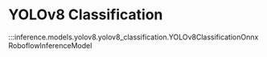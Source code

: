 # YOLOv8 Classification

:::inference.models.yolov8.yolov8_classification.YOLOv8ClassificationOnnxRoboflowInferenceModel